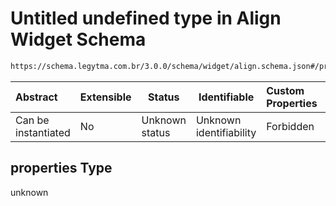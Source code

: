 # Untitled undefined type in Align Widget Schema

```txt
https://schema.legytma.com.br/3.0.0/schema/widget/align.schema.json#/properties
```




| Abstract            | Extensible | Status         | Identifiable            | Custom Properties | Additional Properties | Access Restrictions | Defined In                                                                       |
| :------------------ | ---------- | -------------- | ----------------------- | :---------------- | --------------------- | ------------------- | -------------------------------------------------------------------------------- |
| Can be instantiated | No         | Unknown status | Unknown identifiability | Forbidden         | Allowed               | none                | [align.schema.json\*](../schema/widget/align.schema.json) |

## properties Type

unknown
